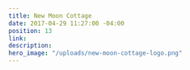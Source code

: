 ```yaml
---
title: New Moon Cottage
date: 2017-04-29 11:27:00 -04:00
position: 13
link:
description:
hero_image: "/uploads/new-moon-cottage-logo.png"
---
```


